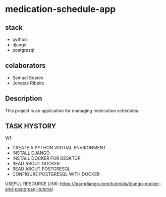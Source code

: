 # medication-schedule-app

## stack

- python
- django
- postgresql

## colaborators

- Samuel Soares
- Jonatas Ribeiro

## Description

This project is an application for managing medication schedules.

## TASK HYSTORY

W1:

- CREATE A PYTHON VIRTUAL ENVIRONMENT
- INSTALL DJANGO
- INSTALL DOCKER FOR DESKTOP
- READ ABOUT DOCKER
- READ ABOUT POSTGRESQL
- CONFIGURE POSTGRESQL WITH DOCKER

USEFUL RESOURCE LINK: <https://learndjango.com/tutorials/django-docker-and-postgresql-tutorial>
